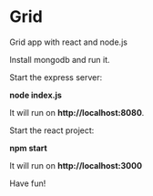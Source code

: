 # Grid
Grid app with react and node.js

Install mongodb and run it.

Start the express server: 

**node index.js** 

It will run on **http://localhost:8080**.

Start the react project:

**npm start**

It will run on **http://localhost:3000**

Have fun!

